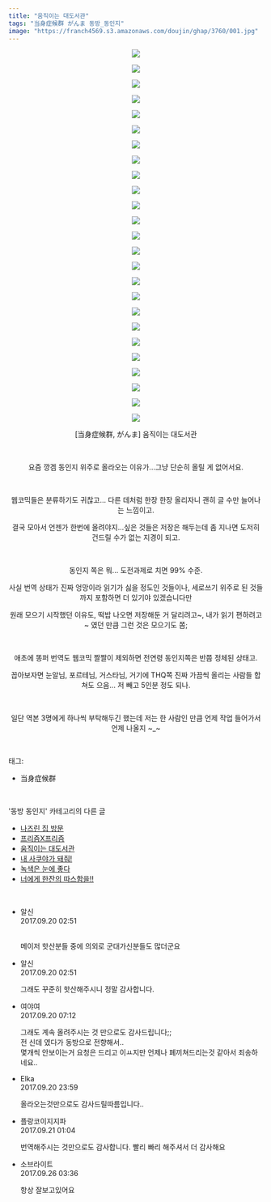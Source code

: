 ```yaml
---
title: "움직이는 대도서관"
tags: "当身症候群 がんま 동방_동인지"
image: "https://franch4569.s3.amazonaws.com/doujin/ghap/3760/001.jpg"
---
```

<div class="article">
<p style="text-align: center; clear: none; float: none;"><img src="{{ site.imgserver2 }}/ghap/3760/001.jpg"/></p>
<p style="text-align: center; clear: none; float: none;"><img src="{{ site.imgserver2 }}/ghap/3760/002.jpg"/></p>
<p style="text-align: center; clear: none; float: none;"><img src="{{ site.imgserver2 }}/ghap/3760/003.jpg"/></p>
<p style="text-align: center; clear: none; float: none;"><img src="{{ site.imgserver2 }}/ghap/3760/004.jpg"/></p>
<p style="text-align: center; clear: none; float: none;"><img src="{{ site.imgserver2 }}/ghap/3760/005.jpg"/></p>
<p style="text-align: center; clear: none; float: none;"><img src="{{ site.imgserver2 }}/ghap/3760/006.jpg"/></p>
<p style="text-align: center; clear: none; float: none;"><img src="{{ site.imgserver2 }}/ghap/3760/007.jpg"/></p>
<p style="text-align: center; clear: none; float: none;"><img src="{{ site.imgserver2 }}/ghap/3760/008.jpg"/></p>
<p style="text-align: center; clear: none; float: none;"><img src="{{ site.imgserver2 }}/ghap/3760/009.jpg"/></p>
<p style="text-align: center; clear: none; float: none;"><img src="{{ site.imgserver2 }}/ghap/3760/010.jpg"/></p>
<p style="text-align: center; clear: none; float: none;"><img src="{{ site.imgserver2 }}/ghap/3760/011.jpg"/></p>
<p style="text-align: center; clear: none; float: none;"><img src="{{ site.imgserver2 }}/ghap/3760/012.jpg"/></p>
<p style="text-align: center; clear: none; float: none;"><img src="{{ site.imgserver2 }}/ghap/3760/013.jpg"/></p>
<p style="text-align: center; clear: none; float: none;"><img src="{{ site.imgserver2 }}/ghap/3760/014.jpg"/></p>
<p style="text-align: center; clear: none; float: none;"><img src="{{ site.imgserver2 }}/ghap/3760/015.jpg"/></p>
<p style="text-align: center; clear: none; float: none;"><img src="{{ site.imgserver2 }}/ghap/3760/016.jpg"/></p>
<p style="text-align: center; clear: none; float: none;"><img src="{{ site.imgserver2 }}/ghap/3760/017.jpg"/></p>
<p style="text-align: center; clear: none; float: none;"><img src="{{ site.imgserver2 }}/ghap/3760/018.jpg"/></p>
<p style="text-align: center; clear: none; float: none;"><img src="{{ site.imgserver2 }}/ghap/3760/019.jpg"/></p>
<p style="text-align: center; clear: none; float: none;"><img src="{{ site.imgserver2 }}/ghap/3760/020.jpg"/></p>
<p style="text-align: center; clear: none; float: none;"><img src="{{ site.imgserver2 }}/ghap/3760/021.jpg"/></p>
<p style="text-align: center; clear: none; float: none;"><img src="{{ site.imgserver2 }}/ghap/3760/022.jpg"/></p>
<p style="text-align: center; clear: none; float: none;"><img src="{{ site.imgserver2 }}/ghap/3760/023.jpg"/></p>
<p style="text-align: center; clear: none; float: none;"><img src="{{ site.imgserver2 }}/ghap/3760/024.jpg"/></p>
<p style="text-align: center; clear: none; float: none;"><img src="{{ site.imgserver2 }}/ghap/3760/025.jpg"/></p>
<p style="text-align: center; clear: none; float: none;">[当身症候群, がんま] 움직이는 대도서관</p>
<p style="text-align: center; clear: none; float: none;"><br/></p>
<p style="text-align: center; clear: none; float: none;">요즘 깡겜 동인지 위주로 올라오는 이유가...그냥 단순히 올릴 게 없어서요.</p>
<p style="text-align: center; clear: none; float: none;"><br/></p>
<p style="text-align: center; clear: none; float: none;">웹코믹들은 분류하기도 귀찮고... 다른 데처럼 한장 한장 올리자니 괜히 글 수만 늘어나는 느낌이고.</p>
<p style="text-align: center; clear: none; float: none;">결국 모아서 언젠가 한번에 올려야지...싶은 것들은 저장은 해두는데 좀 지나면 도저히 건드릴 수가 없는 지경이 되고.</p>
<p style="text-align: center; clear: none; float: none;"><br/></p>
<p style="text-align: center; clear: none; float: none;">동인지 쪽은 뭐... 도전과제로 치면 99% 수준.</p>
<p style="text-align: center; clear: none; float: none;">사실 번역 상태가 진짜 엉망이라 읽기가 싫을 정도인 것들이나, 세로쓰기 위주로 된 것들까지 포함하면 더 있기야 있겠습니다만</p>
<p style="text-align: center; clear: none; float: none;">원래 모으기 시작했던 이유도, 떡밥 나오면 저장해둔 거 달리려고~, 내가 읽기 편하려고~ 였던 만큼 그런 것은 모으기도 쫌;</p>
<p style="text-align: center; clear: none; float: none;"><br/></p>
<p style="text-align: center; clear: none; float: none;">애초에 똥퍼 번역도 웹코믹 짤짤이 제외하면 전연령 동인지쪽은 반쯤 정체된 상태고.</p>
<p style="text-align: center; clear: none; float: none;">꼽아보자면 눈알님, 포르테님, 거스타님, 거기에 THQ쪽 진짜 가끔씩 올리는 사람들 합쳐도 으음... 저 빼고 5인분 정도 되나.</p>
<p style="text-align: center; clear: none; float: none;"><br/></p>
<p style="text-align: center; clear: none; float: none;">일단 역본 3명에게 하나씩 부탁해두긴 했는데 저는 한 사람인 만큼 언제 작업 들어가서 언제 나올지 ~_~</p>
</div><br/>
<div class="tagTrail">
<p>태그: </p>
<ul>
<li>当身症候群</li>
</ul>
</div><br/>
<div class="another">
<p>'동방 동인지' 카테고리의 다른 글</p>
<ul>
<li><a href="/ghap_3774">나즈린 집 방문</a></li>
<li><a href="/ghap_3773">프리즘X프리즘</a></li>
<li><a href="/ghap_3760">움직이는 대도서관</a></li>
<li><a href="/ghap_3757">내 사쿠야가 돼줘!</a></li>
<li><a href="/ghap_3754">녹색은 눈에 좋다</a></li>
<li><a href="/ghap_3720">너에게 한잔의 따스함을!!</a></li>
</ul>
</div><br/>
<div class="cb_module cb_fluid">
<div class="cb_wrt cb_profile">
<div class="comment">
<ul>
<li class="cb_thumb_off" id="comment15086572">
<div class="cb_comment_area">
<div class="cb_info_area">
<div class="cb_section">
<span class="cb_nick_name">알신</span>
</div>
<div class="cb_section">
<span class="cb_date">2017.09.20 02:51 </span>
</div>
</div>
<div class="cb_dsc_comment">
<p class="cb_dsc">
<br/>
 메이저 핫산분들 중에 의외로 군대가신분들도 많더군요
										</p>
</div>
</div></li>
<li class="cb_thumb_off" id="comment15086574">
<div class="cb_comment_area">
<div class="cb_info_area">
<div class="cb_section">
<span class="cb_nick_name">알신</span>
</div>
<div class="cb_section">
<span class="cb_date">2017.09.20 02:51 </span>
</div>
</div>
<div class="cb_dsc_comment">
<p class="cb_dsc">
											그래도 꾸준히 핫산해주시니 정말 감사합니다.
										</p>
</div>
</div></li>
<li class="cb_thumb_off" id="comment15086660">
<div class="cb_comment_area">
<div class="cb_info_area">
<div class="cb_section">
<span class="cb_nick_name">여야여</span>
</div>
<div class="cb_section">
<span class="cb_date">2017.09.20 07:12 </span>
</div>
</div>
<div class="cb_dsc_comment">
<p class="cb_dsc">
											그래도 계속 올려주시는 것 만으로도 감사드립니다;;<br/>
전 신데 였다가 동방으로 전향해서..<br/>
몇개씩 안보이는거 요청은 드리고 이ㅛ지만 언제나 폐끼쳐드리는것 같아서 죄송하네요..
										</p>
</div>
</div></li>
<li class="cb_thumb_off" id="comment15087293">
<div class="cb_comment_area">
<div class="cb_info_area">
<div class="cb_section">
<span class="cb_nick_name">Elka</span>
</div>
<div class="cb_section">
<span class="cb_date">2017.09.20 23:59 </span>
</div>
</div>
<div class="cb_dsc_comment">
<p class="cb_dsc">
											올라오는것만으로도 감사드릴따름입니다..
										</p>
</div>
</div></li>
<li class="cb_thumb_off" id="comment15087325">
<div class="cb_comment_area">
<div class="cb_info_area">
<div class="cb_section">
<span class="cb_nick_name">플랑코이지지파</span>
</div>
<div class="cb_section">
<span class="cb_date">2017.09.21 01:04 </span>
</div>
</div>
<div class="cb_dsc_comment">
<p class="cb_dsc">
											번역해주시는 것만으로도 감사합니다. 빨리 빠리 해주셔서 더 감사해요
										</p>
</div>
</div></li>
<li class="cb_thumb_off" id="comment15090444">
<div class="cb_comment_area">
<div class="cb_info_area">
<div class="cb_section">
<span class="cb_nick_name">소브라이트</span>
</div>
<div class="cb_section">
<span class="cb_date">2017.09.26 03:36 </span>
</div>
</div>
<div class="cb_dsc_comment">
<p class="cb_dsc">
											항상 잘보고있어요
										</p>
</div>
</div></li>
</ul>
</div>
</div><!-- commentList close -->
</div><br/>

